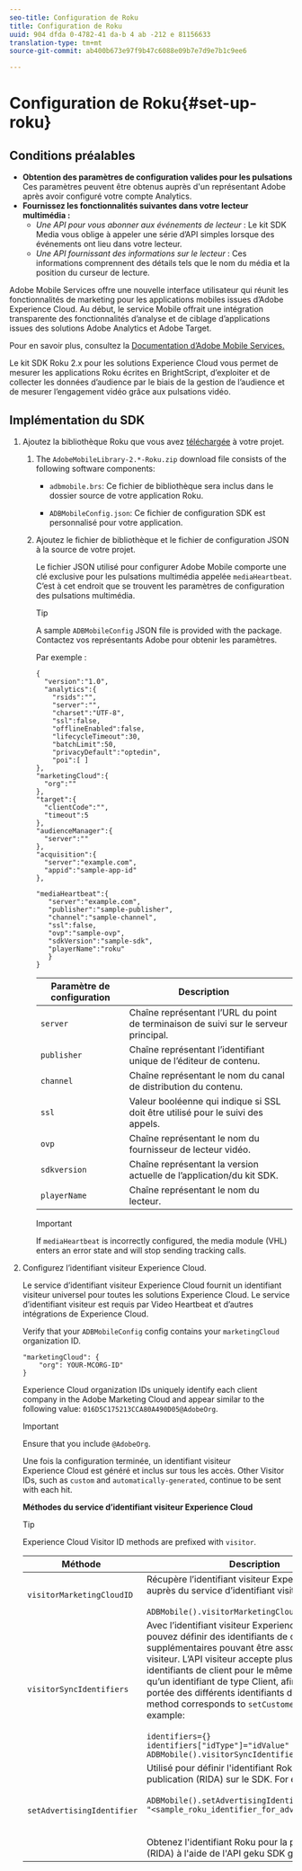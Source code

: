 ```yaml
---
seo-title: Configuration de Roku
title: Configuration de Roku
uuid: 904 dfda 0-4782-41 da-b 4 ab -212 e 81156633
translation-type: tm+mt
source-git-commit: ab400b673e97f9b47c6088e09b7e7d9e7b1c9ee6

---
```



# Configuration de Roku{#set-up-roku}

## Conditions préalables

* **Obtention des paramètres de configuration valides pour les pulsations**
Ces paramètres peuvent être obtenus auprès d'un représentant Adobe après avoir configuré votre compte Analytics.
* **Fournissez les fonctionnalités suivantes dans votre lecteur multimédia :**
   * _Une API pour vous abonner aux événements de lecteur_ : Le kit SDK Media vous oblige à appeler une série d’API simples lorsque des événements ont lieu dans votre lecteur.
   * _Une API fournissant des informations sur le lecteur_ : Ces informations comprennent des détails tels que le nom du média et la position du curseur de lecture.

Adobe Mobile Services offre une nouvelle interface utilisateur qui réunit les fonctionnalités de marketing pour les applications mobiles issues d’Adobe Experience Cloud. Au début, le service Mobile offrait une intégration transparente des fonctionnalités d’analyse et de ciblage d’applications issues des solutions Adobe Analytics et Adobe Target.

Pour en savoir plus, consultez la [Documentation d’Adobe Mobile Services.](https://marketing.adobe.com/resources/help/en_US/mobile/)

Le kit SDK Roku 2.x pour les solutions Experience Cloud vous permet de mesurer les applications Roku écrites en BrightScript, d’exploiter et de collecter les données d’audience par le biais de la gestion de l’audience et de mesurer l’engagement vidéo grâce aux pulsations vidéo.

## Implémentation du SDK

1. Ajoutez la bibliothèque Roku que vous avez [téléchargée](/help/sdk-implement/download-sdks.md#section_551A10AD7880426BB29AE52482BB4211) à votre projet.

   1. The `AdobeMobileLibrary-2.*-Roku.zip` download file consists of the following software components:

      * `adbmobile.brs`: Ce fichier de bibliothèque sera inclus dans le dossier source de votre application Roku.

      * `ADBMobileConfig.json`: Ce fichier de configuration SDK est personnalisé pour votre application.
   1. Ajoutez le fichier de bibliothèque et le fichier de configuration JSON à la source de votre projet.

      Le fichier JSON utilisé pour configurer Adobe Mobile comporte une clé exclusive pour les pulsations multimédia appelée `mediaHeartbeat`. C’est à cet endroit que se trouvent les paramètres de configuration des pulsations multimédia.

      >[!TIP]
      >
      >A sample `ADBMobileConfig` JSON file is provided with the package. Contactez vos représentants Adobe pour obtenir les paramètres.

      Par exemple :

      ```
      {
        "version":"1.0", 
        "analytics":{
          "rsids":"",
          "server":"",
          "charset":"UTF-8", 
          "ssl":false, 
          "offlineEnabled":false, 
          "lifecycleTimeout":30, 
          "batchLimit":50, 
          "privacyDefault":"optedin", 
          "poi":[ ]
      },
      "marketingCloud":{
        "org":""
      },
      "target":{ 
        "clientCode":"", 
        "timeout":5
      },
      "audienceManager":{ 
        "server":""
      },
      "acquisition":{ 
        "server":"example.com",
        "appid":"sample-app-id"
      },
      
      "mediaHeartbeat":{ 
         "server":"example.com", 
         "publisher":"sample-publisher", 
         "channel":"sample-channel", 
         "ssl":false,
         "ovp":"sample-ovp", 
         "sdkVersion":"sample-sdk", 
         "playerName":"roku"
         }    
      }
      ```

      | Paramètre de configuration | Description     |
      | --- | --- |
      | `server` | Chaîne représentant l’URL du point de terminaison de suivi sur le serveur principal. |
      | `publisher` | Chaîne représentant l’identifiant unique de l’éditeur de contenu. |
      | `channel` | Chaîne représentant le nom du canal de distribution du contenu. |
      | `ssl` | Valeur booléenne qui indique si SSL doit être utilisé pour le suivi des appels. |
      | `ovp` | Chaîne représentant le nom du fournisseur de lecteur vidéo. |
      | `sdkversion` | Chaîne représentant la version actuelle de l’application/du kit SDK. |
      | `playerName` | Chaîne représentant le nom du lecteur. |

      >[!IMPORTANT]
      >
      >If `mediaHeartbeat` is incorrectly configured, the media module (VHL) enters an error state and will stop sending tracking calls.


1. Configurez l’identifiant visiteur Experience Cloud.

   Le service d’identifiant visiteur Experience Cloud fournit un identifiant visiteur universel pour toutes les solutions Experience Cloud. Le service d’identifiant visiteur est requis par Video Heartbeat et d’autres intégrations de Experience Cloud.

   Verify that your `ADBMobileConfig` config contains your `marketingCloud` organization ID.

   ```
   "marketingCloud": {
       "org": YOUR-MCORG-ID"
   }
   ```

   Experience Cloud organization IDs uniquely identify each client company in the Adobe Marketing Cloud and appear similar to the following value: `016D5C175213CCA80A490D05@AdobeOrg`.

   >[!IMPORTANT]
   >
   >Ensure that you include `@AdobeOrg`.

   Une fois la configuration terminée, un identifiant visiteur Experience Cloud est généré et inclus sur tous les accès. Other Visitor IDs, such as `custom` and `automatically-generated`, continue to be sent with each hit.

   **Méthodes du service d’identifiant visiteur Experience Cloud**

   >[!TIP]
   >
   >Experience Cloud Visitor ID methods are prefixed with `visitor`.

   |  Méthode   | Description |
   | --- | --- |
   | `visitorMarketingCloudID` | Récupère l’identifiant visiteur Experience Cloud auprès du service d’identifiant visiteur.  <br/><br/>`ADBMobile().visitorMarketingCloudID()` |
   | `visitorSyncIdentifiers` | Avec l’identifiant visiteur Experience Cloud, vous pouvez définir des identifiants de client supplémentaires pouvant être associés à chaque visiteur. L’API visiteur accepte plusieurs identifiants de client pour le même visiteur, ainsi qu’un identifiant de type Client, afin de séparer la portée des différents identifiants de client. This method corresponds to `setCustomerIDs`. For example: <br/><br/>`identifiers={}` <br/>`identifiers["idType"]="idValue"` <br/>`ADBMobile().visitorSyncIdentifiers(identifiers)` |
   | `setAdvertisingIdentifier` | Utilisé pour définir l'identifiant Roku pour la publication (RIDA) sur le SDK. For example: <br/><br/> `ADBMobile().setAdvertisingIdentifier(`<br/>`"<sample_roku_identifier_for_advertising>")`<br/><br/><br/>Obtenez l'identifiant Roku pour la publication (RIDA) à l'aide de l'API geku SDK [getrida ()](https://developer.roku.com/docs/references/brightscript/interfaces/ifdeviceinfo.md#getrida-as-dynamic) . |

   <!--
    Roku Api Reference: 
    * [Integrating the Roku Advertising Framework](https://sdkdocs.roku.com/display/sdkdoc/Integrating+the+Roku+Advertising+Framework)  
    * [GetRIDA()](https://sdkdocs.roku.com/display/sdkdoc/ifDeviceInfo#ifDeviceInfo-GetRIDA())
    -->

<!--    **Postbacks -** For more information about configuring postbacks, see [Configure Postbacks.](https://marketing.adobe.com/resources/help/en_US/mobile/signals_.html) -->
